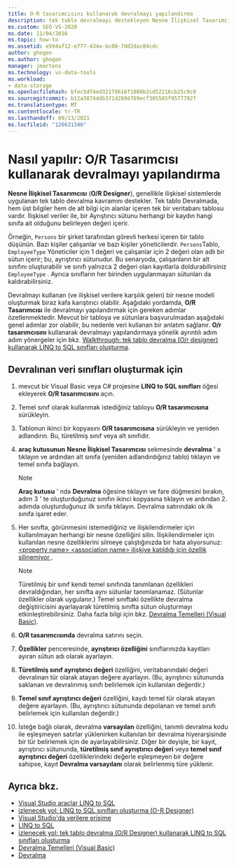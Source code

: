 ```yaml
---
title: O-R tasarımcısını kullanarak devralmayı yapılandırma
description: tek tablo devralmayı destekleyen Nesne İlişkisel Tasarımcısı (O/R Designer) kullanarak devralmayı nasıl yapılandıracağınızı öğrenin. Devralınan veri sınıfları oluşturuldu.
ms.custom: SEO-VS-2020
ms.date: 11/04/2016
ms.topic: how-to
ms.assetid: e594af12-e777-434a-bc08-7dd2dac84cdc
author: ghogen
ms.author: ghogen
manager: jmartens
ms.technology: vs-data-tools
ms.workload:
- data-storage
ms.openlocfilehash: bfec5df4ed32178616f1086b2cd52216cb25c9c0
ms.sourcegitcommit: b12a38744db371d2894769ecf305585f9577792f
ms.translationtype: MT
ms.contentlocale: tr-TR
ms.lasthandoff: 09/13/2021
ms.locfileid: "126631346"
---
```

# <a name="how-to-configure-inheritance-by-using-the-or-designer"></a>Nasıl yapılır: O/R Tasarımcısı kullanarak devralmayı yapılandırma
**Nesne İlişkisel Tasarımcısı** (**O/R Designer**), genellikle ilişkisel sistemlerde uygulanan tek tablo devralma kavramını destekler. Tek tablo Devralmada, hem üst bilgiler hem de alt bilgi için alanlar içeren tek bir veritabanı tablosu vardır. İlişkisel veriler ile, bir Ayrıştırıcı sütunu herhangi bir kaydın hangi sınıfa ait olduğunu belirleyen değeri içerir.

Örneğin, `Persons` bir şirket tarafından görevli herkesi içeren bir tablo düşünün. Bazı kişiler çalışanlar ve bazı kişiler yöneticilerdir. `Persons`Tablo, `EmployeeType` Yöneticiler için 1 değeri ve çalışanlar için 2 değeri olan adlı bir sütun içerir; bu, ayrıştırıcı sütunudur. Bu senaryoda, çalışanların bir alt sınıfını oluşturabilir ve sınıfı yalnızca 2 değeri olan kayıtlarla doldurabilirsiniz `EmployeeType` . Ayrıca sınıfların her birinden uygulanmayan sütunları da kaldırabilirsiniz.

Devralmayı kullanan (ve ilişkisel verilere karşılık gelen) bir nesne modeli oluşturmak biraz kafa karıştırıcı olabilir. Aşağıdaki yordamda, **O/R Tasarımcısı** ile devralmayı yapılandırmak için gereken adımlar özetlenmektedir. Mevcut bir tabloya ve sütunlara başvurulmadan aşağıdaki genel adımlar zor olabilir, bu nedenle veri kullanan bir anlatım sağlanır. **O/r tasarımcısını** kullanarak devralmayı yapılandırmaya yönelik ayrıntılı adım adım yönergeler için bkz. [Walkthrough: tek tablo devralma (O/r designer) kullanarak LINQ to SQL sınıfları oluşturma](../data-tools/walkthrough-creating-linq-to-sql-classes-by-using-single-table-inheritance-o-r-designer.md).

## <a name="to-create-inherited-data-classes"></a>Devralınan veri sınıfları oluşturmak için

1. mevcut bir Visual Basic veya C# projesine **LINQ to SQL sınıfları** öğesi ekleyerek **O/R tasarımcısını** açın.

2. Temel sınıf olarak kullanmak istediğiniz tabloyu **O/R tasarımcısına** sürükleyin.

3. Tablonun ikinci bir kopyasını **O/R tasarımcısına** sürükleyin ve yeniden adlandırın. Bu, türetilmiş sınıf veya alt sınıfıdır.

4. **araç kutusunun** **Nesne İlişkisel Tasarımcısı** sekmesinde **devralma** ' a tıklayın ve ardından alt sınıfa (yeniden adlandırdığınız tablo) tıklayın ve temel sınıfa bağlayın.

    > [!NOTE]
    > **Araç kutusu** ' nda **Devralma** öğesine tıklayın ve fare düğmesini bırakın, adım 3 ' te oluşturduğunuz sınıfın ikinci kopyasına tıklayın ve ardından 2. adımda oluşturduğunuz ilk sınıfa tıklayın. Devralma satırındaki ok ilk sınıfa işaret eder.

5. Her sınıfta, görünmesini istemediğiniz ve ilişkilendirmeler için kullanılmayan herhangi bir nesne özelliğini silin. İlişkilendirmeler için kullanılan nesne özelliklerini silmeye çalıştığınızda bir hata alıyorsunuz: [ \<property name> \<association name> ilişkiye katıldığı için özellik silinemiyor ](../data-tools/the-property-property-name-cannot-be-deleted-because-it-is-participating-in-the-association-association-name.md).

    > [!NOTE]
    > Türetilmiş bir sınıf kendi temel sınıfında tanımlanan özellikleri devraldığından, her sınıfta aynı sütunlar tanımlanamaz. (Sütunlar özellikler olarak uygulanır.) Temel sınıftaki özellikte devralma değiştiricisini ayarlayarak türetilmiş sınıfta sütun oluşturmayı etkinleştirebilirsiniz. Daha fazla bilgi için bkz. [Devralma Temelleri (Visual Basic)](/dotnet/visual-basic/programming-guide/language-features/objects-and-classes/inheritance-basics).

6. **O/R tasarımcısında** devralma satırını seçin.

7. **Özellikler** penceresinde, **ayrıştırıcı özelliğini** sınıflarınızda kayıtları ayıran sütun adı olarak ayarlayın.

8. **Türetilmiş sınıf ayrıştırıcı değeri** özelliğini, veritabanındaki değeri devralınan tür olarak atayan değere ayarlayın. (Bu, ayrıştırıcı sütununda saklanan ve devralınmış sınıfı belirlemek için kullanılan değerdir.)

9. **Temel sınıf ayrıştırıcı değeri** özelliğini, kaydı temel tür olarak atayan değere ayarlayın. (Bu, ayrıştırıcı sütununda depolanan ve temel sınıfı belirlemek için kullanılan değerdir.)

10. İsteğe bağlı olarak, devralma **varsayılan** özelliğini, tanımlı devralma kodu ile eşleşmeyen satırlar yüklenirken kullanılan bir devralma hiyerarşisinde bir tür belirlemek için de ayarlayabilirsiniz. Diğer bir deyişle, bir kayıt, ayrıştırıcı sütununda, **türetilmiş sınıf ayrıştırıcı değeri** veya **temel sınıf ayrıştırıcı değeri** özelliklerindeki değerle eşleşmeyen bir değere sahipse, kayıt **Devralma varsayılanı** olarak belirlenmiş türe yüklenir.

## <a name="see-also"></a>Ayrıca bkz.

- [Visual Studio araçlar LINQ to SQL](../data-tools/linq-to-sql-tools-in-visual-studio2.md)
- [izlenecek yol: LINQ to SQL sınıfları oluşturma (O-R Designer)](how-to-create-linq-to-sql-classes-mapped-to-tables-and-views-o-r-designer.md)
- [Visual Studio'da verilere erişime](../data-tools/accessing-data-in-visual-studio.md)
- [LINQ to SQL](/dotnet/framework/data/adonet/sql/linq/index)
- [izlenecek yol: tek tablo devralma (O/R Designer) kullanarak LINQ to SQL sınıfları oluşturma](../data-tools/walkthrough-creating-linq-to-sql-classes-by-using-single-table-inheritance-o-r-designer.md)
- [Devralma Temelleri (Visual Basic)](/dotnet/visual-basic/programming-guide/language-features/objects-and-classes/inheritance-basics)
- [Devralma](/dotnet/csharp/programming-guide/classes-and-structs/inheritance)
